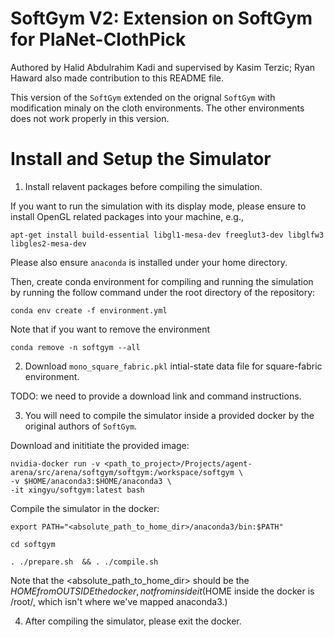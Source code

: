 <h1>  SoftGym V2: Extension on SoftGym for PlaNet-ClothPick </h1>

Authored by Halid Abdulrahim Kadi and supervised by Kasim Terzic; Ryan Haward also made contribution to this README file.

This version of the `SoftGym` extended on the orignal `SoftGym` with modification minaly on the cloth environments. The other environments does not work properly in this version.


# Install and Setup the Simulator


1. Install relavent packages before compiling the simulation.

If you want to run the simulation with its display mode, please ensure to install OpenGL related packages into your machine, e.g.,
```
apt-get install build-essential libgl1-mesa-dev freeglut3-dev libglfw3 libgles2-mesa-dev
```

Please also ensure `anaconda` is installed under your home directory.


Then, create conda environment for compiling and running the simulation by running the follow command under the root directory of the repository:


```
conda env create -f environment.yml
```

Note that if you want to remove the environment

```
conda remove -n softgym --all  
```

2. Download `mono_square_fabric.pkl` intial-state data file for square-fabric environment.

TODO: we need to provide a download link and command instructions.


3. You will need to compile the simulator inside a provided docker by the original authors of `SoftGym`.

Download and inititiate the provided image:

```
nvidia-docker run -v <path_to_project>/Projects/agent-arena/src/arena/softgym/softgym:/workspace/softgym \
-v $HOME/anaconda3:$HOME/anaconda3 \
-it xingyu/softgym:latest bash

```

Compile the simulator in the docker: 
```
export PATH="<absolute_path_to_home_dir>/anaconda3/bin:$PATH"

cd softgym

. ./prepare.sh  && . ./compile.sh
```

Note that the <absolute_path_to_home_dir> should be the $HOME from OUTSIDE the docker, not from inside it ($HOME inside the docker is /root/, which isn't where we've mapped anaconda3.)

4. After compiling the simulator, please exit the docker.
